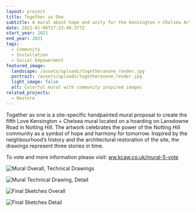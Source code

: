 ```yaml
---
layout: project
title: Together as One
subtitle: A mural about hope and unity for the Kensington + Chelsea Art Week
date: 2021-01-06T17:23:48.377Z
start_year: 2021
end_year: 2021
tags:
  - Community
  - Installation
  - Social Empowerment
featured_image:
  landscape: /assets/uploads/togetherasone_render.jpg
  portrait: /assets/uploads/togetherasone_render.jpg
  light_image: false
  alt: Colorful mural with community inspired images
related_projects:
  - Restore
---
```

Together as one is a site-specific handpainted mural proposal to create the fifth Love Kensington + Chelsea mural located on a hoarding on Lansdowne Road in Notting Hill. The artwork celebrates the power of the Notting Hill community as a symbol of hope and harmony for tomorrow. Inspired by the neighbourhood’s history and the architectural restoration of the site, the drawings represent three stories in time. 

To vote and more information please visit: [ww.kcaw.co.uk/mural-5-vote](https://www.kcaw.co.uk/mural-5-vote)

![Mural Overall, Technical Drawings](/assets/uploads/togetherasone_technical.jpg "Mural Overall, Technical Drawings")

![Mural Technical Drawing, Detail](/assets/uploads/alxkcaw_detail4.png "Mural Technical Drawing, Detail")

![Final Sketches Overall](/assets/uploads/togetherasone_sketch2.jpg "Final Sketches Overall")

![Final Sketches Detail](/assets/uploads/togetherasone_sketch3.jpg "Final Sketches Detail")